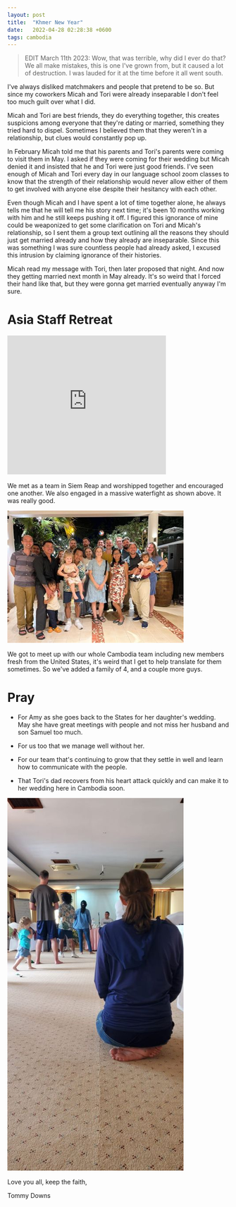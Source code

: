 ```yaml
---
layout: post
title:  "Khmer New Year"
date:   2022-04-28 02:28:38 +0600
tags: cambodia
---
```


> EDIT March 11th 2023: Wow, that was terrible, why did I ever do that? We all make mistakes, this is one I've grown from, but it caused a lot of destruction. I was lauded for it at the time before it all went south.

I've always disliked matchmakers and people that pretend to be so. But since my coworkers Micah and Tori were already inseparable I don't feel too much guilt over what I did.

Micah and Tori are best friends, they do everything together, this creates suspicions among everyone that they're dating or married, something they tried hard to dispel.
Sometimes I believed them that they weren't in a relationship, but clues would constantly pop up.

In February Micah told me that his parents and Tori's parents were coming to visit them in May. 
 I asked if they were coming for their wedding but Micah denied it and insisted that he and Tori were just good friends. I've seen enough of Micah and Tori every day in our language school zoom classes to know that the strength of their relationship would never allow either of them to get involved with anyone else despite their hesitancy with each other.

Even though Micah and I have spent a lot of time together alone, he always tells me that he will tell me his story next time; it's been 10 months working with him and he still keeps pushing it off. I figured this ignorance of mine could be weaponized to get some clarification on Tori and Micah's relationship, so I sent them a group text outlining all the reasons they should just get married already and how they already are inseparable. Since this was something I was sure countless people had already asked, I excused this intrusion by claiming ignorance of their histories.

Micah read my message with Tori, then later proposed that night. And now they getting married next month in May already. It's so weird that I forced their hand like that, but they were gonna get married eventually anyway I'm sure.

Asia Staff Retreat
===

<iframe width="360" height="315" src="https://www.youtube.com/embed/KbNBk-lchw4?controls=0" title="YouTube video player" frameborder="0" allow="accelerometer; autoplay; clipboard-write; encrypted-media; gyroscope; picture-in-picture" allowfullscreen></iframe>

We met as a team in Siem Reap and worshipped together and encouraged one another.
We also engaged in a massive waterfight as shown above. It was really good.

![team](/assets/pics/2022/2022-04-2.jpg)

We got to meet up with our whole Cambodia team including new members fresh from the United States, it's weird that I get to help translate for them sometimes. So we've added a family of 4, and a couple more guys.

Pray
===

- For Amy as she goes back to the States for her daughter's wedding. May she have great meetings with people and not miss her husband and son Samuel too much.

- For us too that we manage well without her.

- For our team that's continuing to grow that they settle in well and learn how to communicate with the people.

- That Tori's dad recovers from his heart attack quickly and can make it to her wedding here in Cambodia soon.

![Amy](/assets/pics/2022/2022-04-1.jpg)

Love you all, keep the faith,

Tommy Downs
